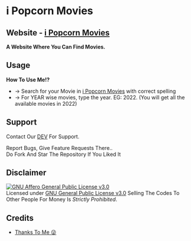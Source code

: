 # i Popcorn Movies

## <b>Website - <a href="https://RoyalKrrishna.github.io/iPopcornMovies/">i Popcorn Movies</a></b>

__A Website Where You Can Find Movies.__

## Usage

**__How To Use Me!?__**

* -> Search for your Movie in [i Popcorn Movies](https://RoyalKrrishna.github.io/iPopcornMovies/) with correct spelling
* -> For YEAR wise movies, type the year. EG: 2022. (You will get all the available movies in 2022)



## Support   
Contact Our [DEV](https://www.telegram.dog/RoyalKrrishna) For Support.
   
Report Bugs, Give Feature Requests There..   
Do Fork And Star The Repository If You Liked It

## Disclaimer
[![GNU Affero General Public License v3.0](https://www.gnu.org/graphics/agplv3-155x51.png)](https://www.gnu.org/licenses/agpl-3.0.en.html#header)    
Licensed under [GNU General Public License v3.0](https://github.com/RoyalKrrishna/iPopcornMovies/blob/main/LICENSE)
Selling The Codes To Other People For Money Is *Strictly Prohibited*.


## Credits

 - [Thanks To Me 😜](https://t.me/RoyalKrrishna)
